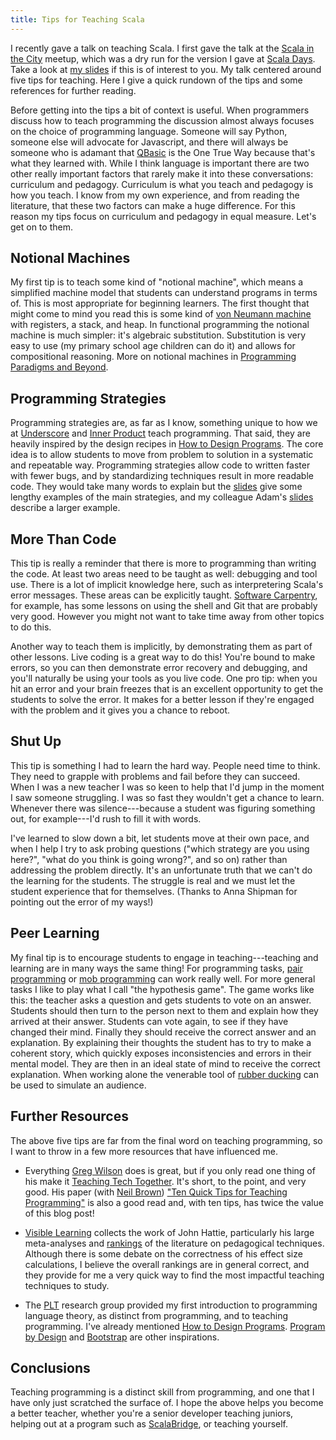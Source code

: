 ```yaml
---
title: Tips for Teaching Scala
---
```


I recently gave a talk on teaching Scala. I first gave the talk at the [Scala in the City][scala-in-the-city] meetup, which was a dry run for the version I gave at [Scala Days][scala-days-talk].  Take a look at [my slides][slides] if this is of interest to you. My talk centered around five tips for teaching. Here I give a quick rundown of the tips and some references for further reading.

<!-- more -->

Before getting into the tips a bit of context is useful. When programmers discuss how to teach programming the discussion almost always focuses on the choice of programming language. Someone will say Python, someone else will advocate for Javascript, and there will always be someone who is adamant that [QBasic][qbasic] is the One True Way because that's what they learned with. While I think language is important there are two other really important factors that rarely make it into these conversations: curriculum and pedagogy. Curriculum is what you teach and pedagogy is how you teach. I know from my own experience, and from reading the literature, that these two factors can make a huge difference. For this reason my tips focus on curriculum and pedagogy in equal measure. Let's get on to them.


## Notional Machines

My first tip is to teach some kind of "notional machine", which means a simplified machine model that students can understand programs in terms of. This is most appropriate for beginning learners. The first thought that might come to mind you read this is some kind of [von Neumann machine][von-neumann] with registers, a stack, and heap. In functional programming the notional machine is much simpler: it's algebraic substitution. Substitution is very easy to use (my primary school age children can do it) and allows for compositional reasoning. More on notional machines in [Programming Paradigms and Beyond][programming-paradigms-and-beyond].


## Programming Strategies

Programming strategies are, as far as I know, something unique to how we at [Underscore][underscore] and [Inner Product][inner-product] teach programming. That said, they are heavily inspired by the design recipes in [How to Design Programs][htdp]. The core idea is to allow students to move from problem to solution in a systematic and repeatable way. Programming strategies allow code to written faster with fewer bugs, and by standardizing techniques result in more readable code. They would take many words to explain but the [slides][slides] give some lengthy examples of the main strategies, and my colleague Adam's [slides][adam-slides] describe a larger example.


## More Than Code

This tip is really a reminder that there is more to programming than writing the code. At least two areas need to be taught as well: debugging and tool use. There is a lot of implicit knowledge here, such as interpretering Scala's error messages. These areas can be explicitly taught. [Software Carpentry][software-carpentry], for example, has some lessons on using the shell and Git that are probably very good. However you might not want to take time away from other topics to do this. 

Another way to teach them is implicitly, by demonstrating them as part of other lessons. Live coding is a great way to do this! You're bound to make errors, so you can then demonstrate error recovery and debugging, and you'll naturally be using your tools as you live code. One pro tip: when you hit an error and your brain freezes that is an excellent opportunity to get the students to solve the error. It makes for a better lesson if they're engaged with the problem and it gives you a chance to reboot.


## Shut Up

This tip is something I had to learn the hard way. People need time to think. They need to grapple with problems and fail before they can succeed. When I was a new teacher I was so keen to help that I'd jump in the moment I saw someone struggling. I was so fast they wouldn't get a chance to learn. Whenever there was silence---because a student was figuring something out, for example---I'd rush to fill it with words.

I've learned to slow down a bit, let students move at their own pace, and when I help I try to ask probing questions ("which strategy are you using here?", "what do you think is going wrong?", and so on) rather than addressing the problem directly. It's an unfortunate truth that we can't do the learning for the students. The struggle is real and we must let the student experience that for themselves. (Thanks to Anna Shipman for pointing out the error of my ways!)


## Peer Learning

My final tip is to encourage students to engage in teaching---teaching and learning are in many ways the same thing! For programming tasks, [pair programming][pair-programming] or [mob programming][mob-programming] can work really well. For more general tasks I like to play what I call "the hypothesis game". The game works like this: the teacher asks a question and gets students to vote on an answer. Students should then turn to the person next to them and explain how they arrived at their answer. Students can vote again, to see if they have changed their mind. Finally they should receive the correct answer and an explanation. By explaining their thoughts the student has to try to make a coherent story, which quickly exposes inconsistencies and errors in their mental model. They are then in an ideal state of mind to receive the correct explanation. When working alone the venerable tool of [rubber ducking][rubber-ducking] can be used to simulate an audience.


## Further Resources

The above five tips are far from the final word on teaching programming, so I want to throw in a few more resources that have influenced me.

* Everything [Greg Wilson][greg-wilson] does is great, but if you only read one thing of his make it [Teaching Tech Together][teach-together]. It's short, to the point, and very good. His paper (with [Neil Brown][neil-brown]) ["Ten Quick Tips for Teaching Programming"][10-quick-tips] is also a good read and, with ten tips, has twice the value of this blog post!

* [Visible Learning][visible-learning] collects the work of John Hattie, particularly his large meta-analyses and [rankings][hattie-ranking] of the literature on pedagogical techniques. Although there is some debate on the correctness of his effect size calculations, I believe the overall rankings are in general correct, and they provide for me a very quick way to find the most impactful teaching techniques to study.

* The [PLT][plt] research group provided my first introduction to programming language theory, as distinct from programming, and to teaching programming. I've already mentioned [How to Design Programs][htdp]. [Program by Design][pbd] and [Bootstrap][bootstrap] are other inspirations.


## Conclusions

Teaching programming is a distinct skill from programming, and one that I have only just scratched the surface of. I hope the above helps you become a better teacher, whether you're a senior developer teaching juniors, helping out at a program such as [ScalaBridge][scalabridge], or teaching yourself.


[scala-in-the-city]: https://www.meetup.com/Scala-in-the-City/events/258763565/
[scala-days-talk]: https://portal.klewel.com/watch/webcast/scala-days-2019/talk/6/
[slides]: /downloads/tips-for-teaching-scala.pdf
[qbasic]: https://en.wikipedia.org/wiki/QBasic
[von-neumann]: https://en.wikipedia.org/wiki/Von_Neumann_architecture
[programming-paradigms-and-beyond]: http://cs.brown.edu/~sk/Publications/Papers/Published/kf-prog-paradigms-and-beyond/
[htdp]: http://htdp.org/
[software-carpentry]: https://software-carpentry.org/lessons/
[underscore]: https://underscore.io/
[inner-product]: https://inner-product.com/
[pair-programming]: https://tuple.app/pair-programming-guide
[mob-programming]: https://en.wikipedia.org/wiki/Mob_programming
[rubber-ducking]: https://en.wikipedia.org/wiki/Rubber_duck_debugging
[greg-wilson]: http://third-bit.com/
[teach-together]: http://teachtogether.tech/
[neil-brown]: https://kclpure.kcl.ac.uk/portal/neil.c.c.brown.html
[10-quick-tips]: https://journals.plos.org/ploscompbiol/article?id=10.1371/journal.pcbi.1006023
[visible-learning]: https://visible-learning.org/
[hattie-ranking]: https://visible-learning.org/hattie-ranking-influences-effect-sizes-learning-achievement/
[plt]: https://racket-lang.org/people.html
[pbd]: https://programbydesign.org/
[bootstrap]: https://www.bootstrapworld.org/
[scalabridge]: https://scalabridge.org/
[adam-slides]: https://arosien.github.io/talks/systematic-software.html
